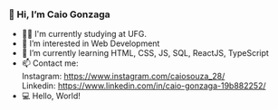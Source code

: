 ### 👋 Hi, I’m Caio Gonzaga
- 👨‍🎓 I'm currently studying at UFG.
- 👀 I’m interested in Web Development
- 🌱 I’m currently learning HTML, CSS, JS, SQL, ReactJS, TypeScript
- 📫 Contact me: <br> 
Instagram: https://www.instagram.com/caiosouza_28/ <br>
Linkedin: https://www.linkedin.com/in/caio-gonzaga-19b882252/
- 💻 Hello, World!

<!---
Caioscg/Caioscg is a ✨ special ✨ repository because its `README.md` (this file) appears on your GitHub profile.
You can click the Preview link to take a look at your changes.
--->
